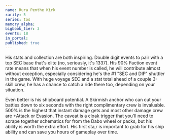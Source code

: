 ```yaml
---
name: Rura Penthe Kirk
rarity: 5
series: tos
memory_alpha:
bigbook_tier: 3
events: 18
in_portal:
published: true
---
```


His stats and collection are both inspiring. Double digit events to pair with a top SEC base that's elite (no, seriously, it's 1337). His 90% Faction event rate means that when his event number is called, he will contribute almost without exception, especially considering he's the #1 "SEC and DIP" shuttler in the game. With huge voyage SEC and a stat total ahead of a couple 3-skill crew, he has a chance to catch a ride there too, depending on your situation.

Even better is his shipboard potential. A Skirmish anchor who can cut your battles down to six seconds with the right complimentary crew is invaluable. 500% is the highest that instant damage gets and most other damage crew are +Attack or Evasion. The caveat is a cloak trigger that you'll need to scrape together schematics for from the Dabo wheel or packs, but his ability is worth the extra effort. His first sta,r is important to grab for his ship ability and can save you hours of gameplay over time.
